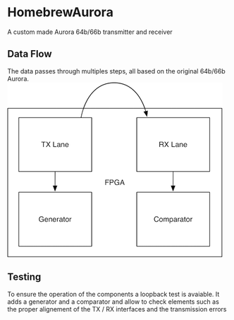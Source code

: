 # HomebrewAurora
A custom made Aurora 64b/66b transmitter and receiver

## Data Flow
The data passes through multiples steps, all based on the original 64b/66b Aurora. 
![ScreenShot](https://raw.githubusercontent.com/Yarr/HomebrewAurora/master/doc/lane_tst.png)

## Testing
To ensure the operation of the components a loopback test is avaiable. It adds a generator and a comparator and allow to check elements such as the proper alignement of the TX / RX interfaces and the transmission errors
